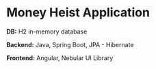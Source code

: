 # Money Heist Application

<b>DB:</b> H2 in-memory database

<b>Backend:</b> Java, Spring Boot, JPA - Hibernate 

<b>Frontend:</b> Angular, Nebular UI Library
